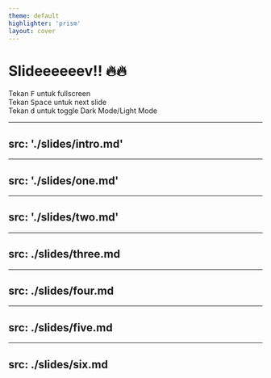 ```yaml
---
theme: default
highlighter: 'prism'
layout: cover
---
```


# Slideeeeeev!! 🔥🔥
Tekan <KBD>F</KBD> untuk fullscreen
<br>
Tekan <KBD>Space</KBD> untuk next slide
<br>
Tekan <KBD>d</KBD> untuk toggle Dark Mode/Light Mode

---
src: './slides/intro.md'
---

---
src: './slides/one.md'
---

---
src: './slides/two.md'
---

---
src: ./slides/three.md
---

---
src: ./slides/four.md
---

---
src: ./slides/five.md
---

---
src: ./slides/six.md
---

